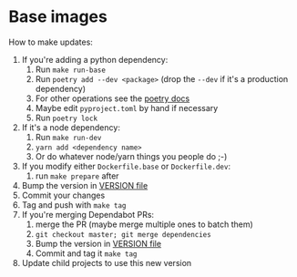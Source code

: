 
Base images
===========

How to make updates:

1. If you're adding a python dependency:
    1.  Run `make run-base`
    1. Run `poetry add --dev <package>` (drop the `--dev` if it's a production
       dependency) 
    1. For other operations see the
       [poetry docs](https://poetry.eustace.io/docs/)
    1. Maybe edit `pyproject.toml` by hand if necessary
    1. Run `poetry lock`
1. If it's a node dependency:
    1. Run `make run-dev` 
    1. `yarn add <dependency name>`
    1. Or do whatever node/yarn things you people do ;-)
1. If you modify either `Dockerfile.base` or `Dockerfile.dev`:
    1. run `make prepare` after
1. Bump the version in [VERSION file](VERSION)
1. Commit your changes
1. Tag and push with `make tag`
1. If you're merging Dependabot PRs:
    1. merge the PR (maybe merge multiple ones to batch them)
    1. `git checkout master; git merge dependencies`
    1. Bump the version in [VERSION file](VERSION)
    1. Commit and tag it `make tag`
1. Update child projects to use this new version
